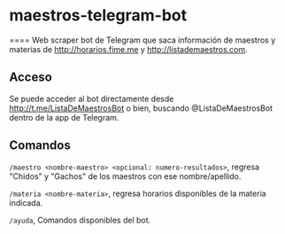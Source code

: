 # maestros-telegram-bot
====
Web scraper bot de Telegram que saca información de maestros y materias de http://horarios.fime.me y http://listademaestros.com.

## Acceso
Se puede acceder al bot directamente desde http://t.me/ListaDeMaestrosBot o bien, buscando @ListaDeMaestrosBot dentro de la app de Telegram.

## Comandos
`/maestro <nombre-maestro> <opcional: numero-resultados>`, regresa "Chidos" y "Gachos" de los maestros con ese nombre/apellido.

`/materia <nombre-materia>`, regresa horarios disponibles de la materia indicada.

`/ayuda`, Comandos disponibles del bot.
